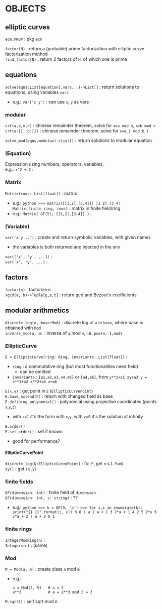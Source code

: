# OBJECTS

## elliptic curves
`ecm.PROP` : pkg `ecm`  

`factor(N)` : return a (probable) prime factorization with elliptic curve factorization method  
`find_factor(N)` : return 2 factors of `N`, of which one is prime  

## equations
`solve(eqns:List[equation],vars...)->List[]` : return solutions to equations, using variables `vars`  
*	e.g.: `var('x y')` : can use `x`, `y` as vars

### modular
`crt(a,b,m,n)` : chinese remainder theorem, solve for `x=a mod m`, `x=b mod n`    
`crt(a:[], b:[])` : chinese remainder theorem, solve for `x=a_i mod b_i`  

`solve_mod(eqns,modulus)->List[]` : return solutions to modular equation  

### (Equation)
Expression using numbers, operators, variables.  
e.g.: `x^2 + 2` :  

### Matrix
`Matrix(rows: List[float])` : matrix  
*	e.g.:
		```python
		>>> matrix([[1,2],[3,4]])
		[1 2]
		[3 4]
		```
`Matrix(finite_ring, rows)` : matrix in finite field/ring  
*	e.g.: `Matrix( GF(5), [[1,2],[3,4]] )` :  

### (Variable)
`var('x y...')` : create and return symbolic variables, with given names  
*	the variables is both returned and injected in the env

`var(['x', 'y', ...])` :  
`var('x', 'y', ...)` :  

## factors
`factor(n)` : factorize n  
`xgcd(a, b)->Tuple[g,s,t]` : return gcd and Bezout's coefficients  

## modular arithmetics
`discrete_log(a, base:Mod)` : discrete log of `a` in `base`, where base is obtained with `Mod`  
`inverse_mod(a, m)` : inverse of `a` mod `m`, i.e. `pow(n,-1,mod)`  

### EllipticCurve
`E = EllipticCurve(ring: Ring, invariants: List[float])` :  
*	`ring` : a commutative ring (but most functionalities need field)
	*	can be omitted
*	`invariants` : `[a1,a2,a3,a4,a6]` or `[a4,a6]`, from `y**2+a1 xy+a3 y = x**3+a2 x**2+a4 x+a6`

`E(x,y)` : get point in `E` (`EllipticCurvePoint`)  
`E.base_extend(F)` : return with changed field as base  
`E.defining_polynomial()` : polynomial using projective coordinates (points `x`,`y`,`z`)
*	with `z=1` it's the form with `x`,`y`, with `z=0` it's the solution at infinity

`E.order()` :  
`E.set_order()` : set if known  
*	good for performance?

#### EllipticCurvePoint

`discrete_log(Q:EllipticCurvePoint)` : for `P`, get `n` s.t. `P=nQ`  
`xy()` : get `(x,y)`  

### finite fields
`GF(dimension: int)` : finite field of `dimension`  
`GF(dimension: int, s: string)` : ??  
*	e.g.:
		```python
		>>> k = GF(9, 'a')
		>>> for i,x in enumerate(k):  print("{} {}".format(i, x))
		0 0
		1 a
		2 a + 1
		3 2*a + 1
		4 2
		5 2*a
		6 2*a + 2
		7 a + 2
		8 1
		```

### finite rings
`IntegerModRing(n)` :  
`Integers(n)` : (same)  

### Mod
`M = Mod(a, m)` : create class `a` mod `m`  
*	e.g.: 
	```
	a = Mod(2, 5)	# a = 2
	a**3			# a = 2**3 mod 5 = 3 
	```  

`M.sqrt()` : self sqrt mod n  

